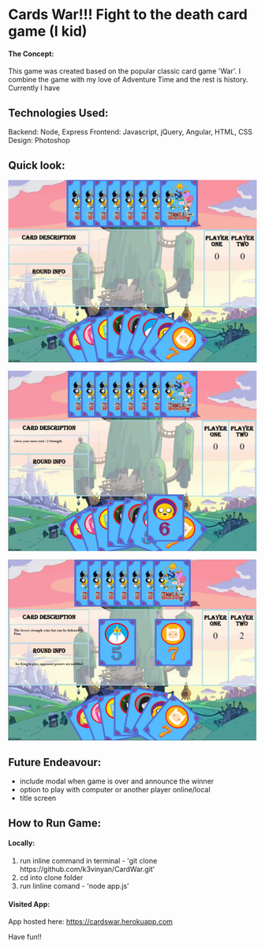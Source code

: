 # Cards War!!! Fight to the death card game (I kid)

#### The Concept: 
This game was created based on the popular classic card game 'War'.  I combine the game with my love of Adventure Time and the rest is history.
Currently I have

## Technologies Used:

Backend: Node, Express 
Frontend: Javascript, jQuery, Angular, HTML, CSS
Design: Photoshop

## Quick look:

![alt text][image-1]

[image-1]: https://github.com/k3vinyan/CardWar/blob/master/public/images/git/1.png "Starting Hand"

![alt text][image-2]

[image-2]: https://github.com/k3vinyan/CardWar/blob/master/public/images/git/2.png "Selecting Card"

![alt text][image-3]

[image-3]: https://github.com/k3vinyan/CardWar/blob/master/public/images/git/3.png "Playing Card"

## Future Endeavour:
- include modal when game is over and announce the winner
- option to play with computer or another player online/local
- title screen 

## How to Run Game:

#### Locally:

1) run inline command in terminal - 'git clone https:<span></span>//github.com/k3vinyan/CardWar.git'
2) cd into clone folder
3) run linline comand - 'node app.js'

#### Visited App:

App hosted here: https://cardswar.herokuapp.com


Have fun!!
